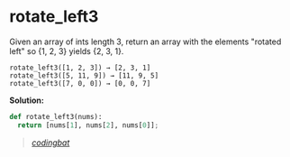 # rotate_left3

Given an array of ints length 3, return an array with the elements "rotated left" so {1, 2, 3} yields {2, 3, 1}.

```
rotate_left3([1, 2, 3]) → [2, 3, 1]
rotate_left3([5, 11, 9]) → [11, 9, 5]
rotate_left3([7, 0, 0]) → [0, 0, 7]
```

**Solution:**

```python
def rotate_left3(nums):
  return [nums[1], nums[2], nums[0]];
```

> _[codingbat](https://codingbat.com/prob/p148661)_